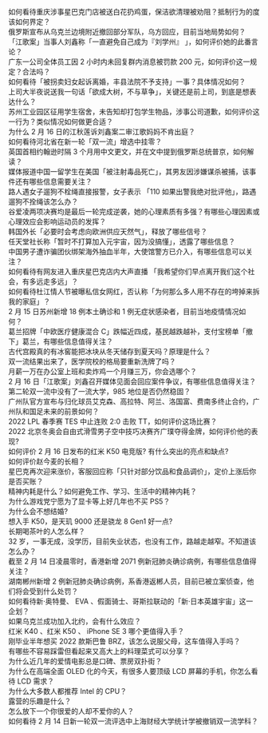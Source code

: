 如何看待重庆涉事星巴克门店被送白花扔鸡蛋，保洁欲清理被劝阻？抵制行为的度该如何界定？  
俄罗斯宣布从乌克兰边境附近撤回部分军队，乌方回应，目前当地局势如何？  
「江歌案」当事人刘鑫称「一直避免自己成为『刘学州』 」，如何评价她的此番言论？  
广东一公司全体员工因 2 小时内未回复群内消息被罚款 200 元，如何评价这一规定？合法吗？  
如何看待「被拐卖妇女起诉离婚，丰县法院不予支持」一事？具体情况如何？  
上司大半夜说送我一句话「欲成大树，不与草争」，关键还是前上司，到底是想表达什么？  
苏州工业园区征用学生宿舍，未告知却打包学生物品，涉事公司道歉，如何评价这一行为？类似情况如何做更合适？  
为什么 2 月 16 日的江秋莲诉刘鑫案二审江歌妈妈不肯出庭？  
如何看待河北省在新一轮「双一流」增选中挂零？  
英国首相约翰逊时隔 3 个月用中文更文，并在文中提到俄罗斯总统普京，如何解读？  
媒体报道中国一留学生在美国「被注射毒品死亡」，其男友因涉嫌谋杀被捕，该事件还有哪些信息需要关注？  
路人遇女子遛狗不栓绳直接报警，女子表示 「110 如果出警我绝对批评他」，路遇遛狗不拴绳该怎么办？  
谷爱凌两项决赛均是最后一轮完成逆袭，她的心理素质有多强？有哪些心理因素或心理效应会影响运动员的发挥？  
韩国外长「必要时会考虑向欧洲供应天然气」，释放了哪些信号？  
任天堂社长称「暂时不打算加入元宇宙，因为没搞懂」，透露了哪些信息？  
中国男子遭诈骗团伙绑架海外抽血半年，大使馆警方已介入，有哪些信息可以关注？  
如何看待有网友进入重庆星巴克店内大声直播 「我希望你们早点离开我们这个社会，有多远走多远」？  
如何看待杜江情人节被曝私信女网红，否认称「为何那么多人用不存在的垮掉来拆我的家庭」？  
2 月 15 日苏州新增 18 例本土确诊和 1 例无症状感染者，目前当地疫情情况如何？  
葛兰招牌「中欧医疗健康混合 C」跌幅近四成，基民越跌越补，支付宝榜单「撤下」葛兰，有哪些信息值得关注？  
古代宫殿真的有冰窖能把冰块从冬天储存到夏天吗？原理是什么？  
双一流结果出来了，医学院校的格局要重新洗牌了吗？  
月薪一万在办公室上班和卖炸鸡一个月赚三万，你会选哪个？  
2 月 16 日「江歌案」刘鑫召开媒体见面会回应案件争议，有哪些信息值得关注？  
第二轮双一流中没有了一流大学，985 地位是否仍然稳固？  
广州队官方宣布与归化球员艾克森、高拉特、阿兰、洛国富、费南多终止合约，广州队和国足未来的前景如何？  
2022 LPL 春季赛 TES 中止连败 2:0 击败 TT，如何评价这场比赛？  
2022 北京冬奥会自由式滑雪男子空中技巧决赛齐广璞夺得金牌，如何评价他的表现?  
如何评价 2 月 16 日发布的红米 K50 电竞版? 有什么突出的亮点和缺点?  
如何评价赵今麦的长相？  
星巴克再次迎来涨价，客服回应称「只针对部分饮品和食品调价」，定价上涨后你是否买账？  
精神内耗是什么？如何避免工作、学习、生活中的精神内耗？  
为什么游戏党宁愿为了显卡等上好几年也不买 PS5？  
为什么会不想结婚?  
想入手 K50，是天玑 9000 还是骁龙 8 Gen1 好一点?  
长期喝茶叶的人怎么样？  
32 岁，一事无成，没学历，目前失业状态，也没有工作，路越走越窄。不知道该怎么办？  
截至 2 月 14 日凌晨零时，香港新增 2071 例新冠肺炎确诊病例，有哪些信息值得关注？  
湖南郴州新增 2 例新冠肺炎确诊病例，系香港返郴人员，目前已被立案侦查，他们将会受到什么处罚？  
如何看待新·奥特曼、 EVA 、假面骑士、哥斯拉联动的「新·日本英雄宇宙」这一企划？  
如果乌克兰成功加入北约，会有什么效应？  
红米 K40 、红米 K50 、 iPhone SE 3 哪个更值得入手？  
刚毕业半年想买 2022 款斯巴鲁 BRZ，该怎么说服父母，这车值得入手吗？  
有哪些不容易踩雷但看起来又高大上的料理菜式可以分享？  
为什么近几年的爱情电影总是口碑、票房双扑街？  
为什么在高端全面 OLED 化的今天，有很多人要顶级 LCD 屏幕的手机，你怎么看待 LCD 需求？  
为什么大多数人都推荐 Intel 的 CPU？  
露营的乐趣是什么？  
怎么放下一个你很爱的人却不爱你的人？  
如何看待 2 月 14 日新一轮双一流评选中上海财经大学统计学被撤销双一流学科？  
